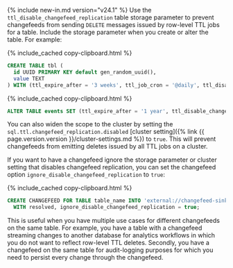 {% include new-in.md version="v24.1" %} Use the `ttl_disable_changefeed_replication` table storage parameter to prevent changefeeds from sending `DELETE` messages issued by row-level TTL jobs for a table. Include the storage parameter when you create or alter the table. For example:

{% include_cached copy-clipboard.html %}
~~~ sql
CREATE TABLE tbl (
  id UUID PRIMARY KEY default gen_random_uuid(),
  value TEXT
) WITH (ttl_expire_after = '3 weeks', ttl_job_cron = '@daily', ttl_disable_changefeed_replication = 'true');
~~~

{% include_cached copy-clipboard.html %}
~~~ sql
ALTER TABLE events SET (ttl_expire_after = '1 year', ttl_disable_changefeed_replication = 'true');
~~~

You can also widen the scope to the cluster by setting the `sql.ttl.changefeed_replication.disabled` [cluster setting]({% link {{ page.version.version }}/cluster-settings.md %}) to `true`. This will prevent changefeeds from emitting deletes issued by all TTL jobs on a cluster.

If you want to have a changefeed ignore the storage parameter or cluster setting that disables changefeed replication, you can set the changefeed option `ignore_disable_changefeed_replication` to `true`:

{% include_cached copy-clipboard.html %}
~~~ sql
CREATE CHANGEFEED FOR TABLE table_name INTO 'external://changefeed-sink'
  WITH resolved, ignore_disable_changefeed_replication = true;
~~~

This is useful when you have multiple use cases for different changefeeds on the same table. For example, you have a table with a changefeed streaming changes to another database for analytics workflows in which you do not want to reflect row-level TTL deletes. Secondly, you have a changefeed on the same table for audit-logging purposes for which you need to persist every change through the changefeed.
